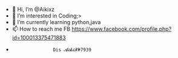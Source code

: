 - 👋 Hi, I’m @Aikixz
- 👀 I’m interested in Coding;>
- 🌱 I’m currently learning python,java
- 📫 How to reach me FB https://www.facebook.com/profile.php?id=100013375471883
-                    Dis 𝓐𝓲𝓴𝓲𝓧#7939 

<!---
Aikixz/Aikixz is a ✨ special ✨ repository because its `README.md` (this file) appears on your GitHub profile.
You can click the Preview link to take a look at your changes.
--->
